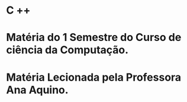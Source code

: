 # C ++
# Matéria do 1 Semestre do Curso  de ciência da Computação. 
# Matéria Lecionada pela Professora Ana Aquino.
